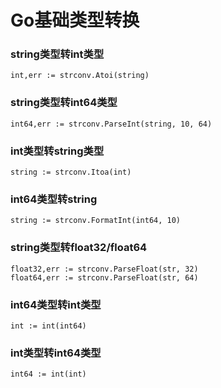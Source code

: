 # Go基础类型转换
### string类型转int类型
```
int,err := strconv.Atoi(string)
```
### string类型转int64类型
```
int64,err := strconv.ParseInt(string, 10, 64)
```
### int类型转string类型
```
string := strconv.Itoa(int)
```
### int64类型转string
```
string := strconv.FormatInt(int64, 10)
```
### string类型转float32/float64
```
float32,err := strconv.ParseFloat(str, 32)
float64,err := strconv.ParseFloat(str, 64)
```
### int64类型转int类型
```
int := int(int64)
```
### int类型转int64类型
```
int64 := int(int)
```